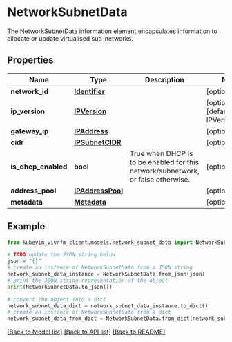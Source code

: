 # NetworkSubnetData

The NetworkSubnetData information element encapsulates information to allocate or update virtualised sub-networks.

## Properties

Name | Type | Description | Notes
------------ | ------------- | ------------- | -------------
**network_id** | [**Identifier**](Identifier.md) |  | [optional] 
**ip_version** | [**IPVersion**](IPVersion.md) |  | [optional] [default to IPVersion.IPV4]
**gateway_ip** | [**IPAddress**](IPAddress.md) |  | [optional] 
**cidr** | [**IPSubnetCIDR**](IPSubnetCIDR.md) |  | [optional] 
**is_dhcp_enabled** | **bool** | True when DHCP is to be enabled for this network/subnetwork, or false otherwise. | [optional] 
**address_pool** | [**IPAddressPool**](IPAddressPool.md) |  | [optional] 
**metadata** | [**Metadata**](Metadata.md) |  | [optional] 

## Example

```python
from kubevim_vivnfm_client.models.network_subnet_data import NetworkSubnetData

# TODO update the JSON string below
json = "{}"
# create an instance of NetworkSubnetData from a JSON string
network_subnet_data_instance = NetworkSubnetData.from_json(json)
# print the JSON string representation of the object
print(NetworkSubnetData.to_json())

# convert the object into a dict
network_subnet_data_dict = network_subnet_data_instance.to_dict()
# create an instance of NetworkSubnetData from a dict
network_subnet_data_from_dict = NetworkSubnetData.from_dict(network_subnet_data_dict)
```
[[Back to Model list]](../README.md#documentation-for-models) [[Back to API list]](../README.md#documentation-for-api-endpoints) [[Back to README]](../README.md)


